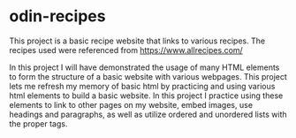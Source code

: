 # odin-recipes
This project is a basic recipe website that links to various recipes.
The recipes used were referenced from https://www.allrecipes.com/

In this project I will have demonstrated the usage of many
HTML elements to form the structure of a basic website with various webpages.
This project lets me refresh my memory of basic html by practicing and 
using various html elements to build a basic website. In this project 
I practice using these elements to link to other pages on
my website, embed images, use headings and paragraphs, as well as 
utilize ordered and unordered lists with the proper tags.
